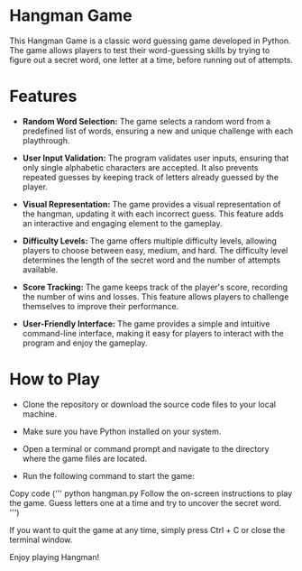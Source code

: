 # Hangman Game
This Hangman Game is a classic word guessing game developed in Python. The game allows players to test their word-guessing skills by trying to figure out a secret word, one letter at a time, before running out of attempts.

# Features
- **Random Word Selection:** The game selects a random word from a predefined list of words, ensuring a new and unique challenge with each playthrough.

- **User Input Validation:** The program validates user inputs, ensuring that only single alphabetic characters are accepted. It also prevents repeated guesses by keeping track of letters already guessed by the player.

- **Visual Representation:** The game provides a visual representation of the hangman, updating it with each incorrect guess. This feature adds an interactive and engaging element to the gameplay.

- **Difficulty Levels:** The game offers multiple difficulty levels, allowing players to choose between easy, medium, and hard. The difficulty level determines the length of the secret word and the number of attempts available.

- **Score Tracking:** The game keeps track of the player's score, recording the number of wins and losses. This feature allows players to challenge themselves to improve their performance.

- **User-Friendly Interface:** The game provides a simple and intuitive command-line interface, making it easy for players to interact with the program and enjoy the gameplay.

# How to Play
- Clone the repository or download the source code files to your local machine.

- Make sure you have Python installed on your system.

- Open a terminal or command prompt and navigate to the directory where the game files are located.

- Run the following command to start the game:

Copy code
(''' 
python hangman.py
Follow the on-screen instructions to play the game. Guess letters one at a time and try to uncover the secret word.
''')

If you want to quit the game at any time, simply press Ctrl + C or close the terminal window.

Enjoy playing Hangman!
